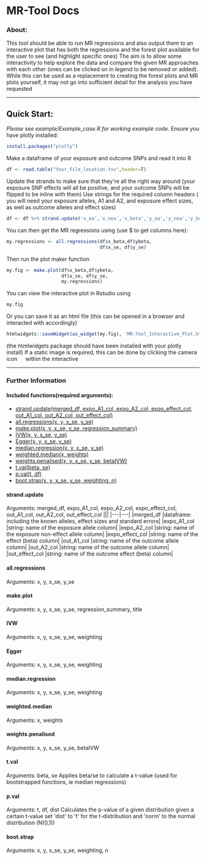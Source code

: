 # MR-Tool Docs

### About:
This tool should be able to run MR regressions and also output them to an interactive plot that has both the regressions and the forest plot available for the user to see (and highlight specific ones)
The aim is to allow some interactivity to help explore the data and compare the given MR approaches with each other (ones can be clicked on in legend to be removed or added). While this can be used as a replacement to creating the forest plots and MR plots yourself, it may not go into sufficient detail for the analysis you have requested

---

## Quick Start:
<i>Please see example/Example_case.R for working example code.</i>
Ensure you have plotly installed:
```R
install.packages("plotly")
```
Make a dataframe of your exposure and outcome SNPs and read it into R
```R
df <- read.table("Your_File_location.tsv",header=T)
```
Update the strands to make sure that they're all the right way around (your exposure SNP effects will all be positive, and your outcome SNPs will be flipped to be inline with them)
Use strings for the required column headers ( you will need your exposure alleles, A1 and A2, and exposure effect sizes, as well as outcome alleles and effect sizes)
```R
df <- df %>% strand.update('x_ea','x_nea','x_beta','y_ea','y_nea','y_beta')
```
You can then get the MR regressions using (use $ to get columns here):
```R
my.regressions <- all.regressions(df$x_beta,df$ybeta,
                                  df$x_se, df$y_se)
```
Then run the plot maker function
```R
my.fig <- make.plot(df$x_beta,df$ybeta,
                    df$x_se, df$y_se,
                    my.regressions)
```
You can view the interactive plot in Rstudio using
```R
my.fig
```
Or you can save it as an html file (this can be opened in a browser and interacted with accordingly)
```R
htmlwidgets::saveWidget(as_widget(my.fig), 'MR-Tool_Interactive_Plot.html')
```
(the htmlwidgets package should have been installed with your plotly install)
If a static image is required, this can be done by clicking the camera icon <image src="https://cdn1.iconfinder.com/data/icons/ios-11-glyphs/30/camera-512.png" width="14" height="14"> within the interactive

---

### Further Information

#### Included functions(required arguments):
- [strand.update(merged_df, expo_A1_col, expo_A2_col, expo_effect_col, out_A1_col, out_A2_col, out_effect_col)](#strandupdate)
- [all.regressions(x, y, x_se, y_se)](#allregressions)
- [make.plot(x, y, x_se, y_se, regression_summary)](#makeplot)
- [IVW(x, y, x_se, y_se)](#ivw)
- [Egger(x, y, x_se, y_se)](#egger)
- [median.regression(x, y, x_se, y_se)](#medianregression)
- [weighted.median(x, weights)](#weightedmedian)
- [weights.penalised(x, y, x_se, y_se, betaIVW)](#weightspenalised)
- [t.val(beta, se)](#tval)
- [p.val(t, df)](#pval)
- [boot.strap(x, y, x_se, y_se, weighting, n)](#bootstrap)

#### strand.update
Arguments: merged_df, expo_A1_col, expo_A2_col, expo_effect_col, out_A1_col, out_A2_col, out_effect_col
|||
|---|---|
|merged_df |dataframe: including the known alleles, effect sizes and standard errors|
|expo_A1_col |string: name of the exposure allele column|
|expo_A2_col |string: name of the exposure non-effect allele column|
|expo_effect_col |string: name of the effect (beta) column|
|out_A1_col |string: name of the outcome allele column|
|out_A2_col |string: name of the outcome allele column|
|out_effect_col |string: name of the outcome effect (beta) column|

#### all.regressions
Arguments: x, y, x_se, y_se

#### make.plot
Arguments: x, y, x_se, y_se, regression_summary, title

#### IVW
Arguments: x, y, x_se, y_se, weighting

#### Egger
Arguments: x, y, x_se, y_se, weighting

#### median.regression
Arguments: x, y, x_se, y_se, weighting

#### weighted.median
Arguments: x, weights

#### weights.penalised
Arguments: x, y, x_se, y_se, betaIVW

#### t.val
Arguments: beta, se
Applies beta/se to calculate a t-value (used for bootstrapped functions, ie median regressions)

#### p.val
Arguments: t, df, dist
Calculates the p-value of a given distribution given a certain t-value
set 'dist' to 't' for the t-distribution and 'norm' to the normal distribution (N(0,1))

#### boot.strap
Arguments: x, y, x_se, y_se, weighting, n

